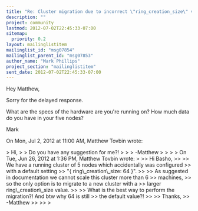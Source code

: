 ```yaml
---
title: "Re: Cluster migration due to incorrect \"ring_creation_size\" value"
description: ""
project: community
lastmod: 2012-07-02T22:45:33-07:00
sitemap:
  priority: 0.2
layout: mailinglistitem
mailinglist_id: "msg07854"
mailinglist_parent_id: "msg07853"
author_name: "Mark Phillips"
project_section: "mailinglistitem"
sent_date: 2012-07-02T22:45:33-07:00
---
```



Hey Matthew,

Sorry for the delayed response.

What are the specs of the hardware are you're running on? How much data do
you have in your five nodes?

Mark

On Mon, Jul 2, 2012 at 11:00 AM, Matthew Tovbin  wrote:

&gt; Hi,
&gt;
&gt; Do you have any suggestion for me?!
&gt;
&gt;
&gt; -Matthew
&gt;
&gt;
&gt;
&gt; On Tue, Jun 26, 2012 at 1:36 PM, Matthew Tovbin wrote:
&gt;
&gt;&gt; Hi Basho,
&gt;&gt;
&gt;&gt; We have a running cluster of 5 nodes which accidentally was configured
&gt;&gt; with a default setting
&gt;&gt; "{ ring\\_creation\\_size: 64 }".
&gt;&gt;
&gt;&gt; As suggested in documentation we cannot scale this cluster more than 6
&gt;&gt; machines,
&gt;&gt; so the only option is to migrate to a new cluster with a
&gt;&gt; larger ring\\_creation\\_size value.
&gt;&gt;
&gt;&gt; What is the best way to perform the migration?! And btw why 64 is still
&gt;&gt; the default value?!
&gt;&gt;
&gt;&gt; Thanks,
&gt;&gt; -Matthew
&gt;&gt;
&gt;&gt;
&gt;

